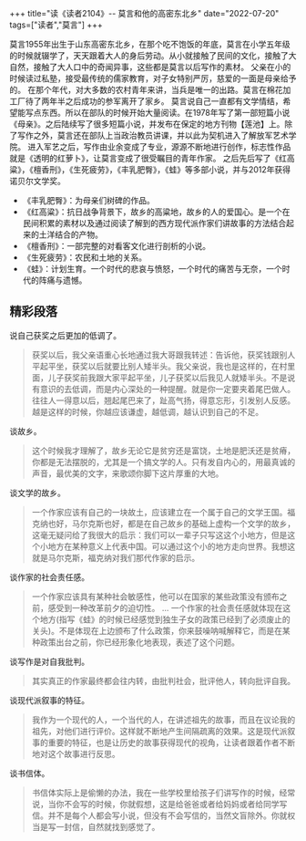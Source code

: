 +++
title="读《读者2104》-- 莫言和他的高密东北乡"
date="2022-07-20"
tags=["读者","莫言"]
+++

莫言1955年出生于山东高密东北乡，在那个吃不饱饭的年底，莫言在小学五年级的时候就辍学了，天天跟着大人的身后劳动。从小就接触了民间的文化，接触了大自然，接触了大人口中的奇闻异事，这些都是莫言以后写作的素材。
父亲在小的时候读过私塾，接受最传统的儒家教育，对子女特别严厉，慈爱的一面是母亲给予的。
在那个年代，对大多数的农村青年来讲，当兵是唯一的出路。莫言在棉花加工厂待了两年半之后成功的参军离开了家乡。
莫言说自己一直都有文学情结，希望能写点东西。所以在部队的时候开始大量阅读。在1978年写了第一部短篇小说《母亲》。之后陆续写了很多短篇小说，并发布在保定的地方刊物【莲池】上。除了写作之外，莫言还在部队上当政治教员讲课，并以此为契机进入了解放军艺术学院。
进入军艺之后，写作由业余变成了专业，源源不断地进行创作，标志性作品就是《透明的红萝卜》，让莫言变成了很受瞩目的青年作家。
之后先后写了《红高粱》，《檀香刑》，《生死疲劳》，《丰乳肥臀》，《蛙》等多部小说，并与2012年获得诺贝尔文学奖。

- 《丰乳肥臀》：为母亲们树碑的作品。
- 《红高粱》：抗日战争背景下，故乡的高粱地，故乡的人的爱国心。是一个在民间积累的素材以及通过阅读了解到的西方现代派作家们讲故事的方法结合起来的土洋结合的产物。
- 《檀香刑》：一部完整的对看客文化进行剖析的小说。
- 《生死疲劳》：农民和土地的关系。
- 《蛙》：计划生育。一个时代的悲哀与愤怒，一个时代的痛苦与无奈，一个时代的阵痛与遗憾。
## 精彩段落
说自己获奖之后更加的低调了。
>  获奖以后，我父亲语重心长地通过我大哥跟我转述：告诉他，获奖钱跟别人平起平坐，获奖以后就要比别人矮半头。我父亲说，我也是这样的，在村里面，儿子获奖前我跟大家平起平坐，儿子获奖以后我见人就矮半头。不是说有意识的去低调，而是内心深处的一种提醒。就是你一定要夹着尾巴做人。往往人一得意以后，翘起尾巴来了，趾高气扬，得意忘形，引发别人反感。越是这样的时候，你越应该谦虚，越低调，越认识到自己的不足。

谈故乡。
> 这个时候我才理解了，故乡无论它是贫穷还是富饶，土地是肥沃还是贫瘠，你都是无法摆脱的，尤其是一个搞文学的人。只有发自内心的，用最真诚的声音，最优美的文字，来歌颂你脚下这片厚重的大地。

谈文学的故乡。
> 一个作家应该有自己的一块故土，应该建立在一个属于自己的文学王国。福克纳也好，马尔克斯也好，都是在自己故乡的基础上虚构一个文学的故乡，这毫无疑问给了我很大的启示：我们可以一辈子只写这这个小地方，但是这个小地方在某种意义上代表中国。可以通过这个小的地方走向世界。我想这就是马尔克斯，福克纳对我们那代作家的启示。

谈作家的社会责任感。
> 一个作家应该具有某种社会敏感性，他可以在国家的某些政策没有颁布之前，感受到一种改革前夕的迫切性。
> ...
> 一个作家的社会责任感就体现在这个地方(指写《蛙》的时候已经感觉到独生子女的政策已经到了必须废止的关头)。不是体现在上边颁布了什么政策，你来鼓噪呐喊解释它，而是在某种政策出台之前，你已经形象化地表现，表述了这个问题。

谈写作是对自我批判。
> 其实真正的作家最终都会往内转，由批判社会，批评他人，转向批评自我。

谈现代派叙事的特征。
> 我作为一个现代的人，一个当代的人，在讲述祖先的故事，而且在议论我的祖先，对他们进行评价。这样就不断地产生间隔疏离的效果。这是现代派叙事的重要的特征，也是让历史的故事获得现代的视角，让读者跟着作者不断地对这个故事进行反思。

谈书信体。
> 书信体实际上是偷懒的办法，我在一些学校里给孩子们讲写作的时候，经常说，当你不会写的时候，你就假想，这是给爸爸或者给妈妈或者给同学写信。并不是每个人都会写小说，但没有不会写信的，当然文盲除外。你就权当是写一封信，自然就找到感觉了。

